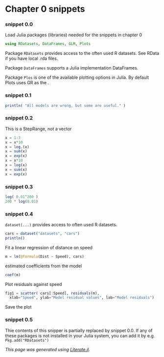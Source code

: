 # Chapter 0 snippets

### snippet 0.0

Load Julia packages (libraries) needed  for the snippets in chapter 0

```julia
using RDatasets, DataFrames, GLM, Plots
```

Package `RDatasets` provides access to the often used R datasets.
See RData if you have local .rda files.

Package `DataFrames` supports a Julia implementation DataFrames.

Package `Plos` is one of the available plotting options in Julia.
By default Plots uses GR as the .

### snippet 0.1

```julia
println( "All models are wrong, but some are useful." )
```

### snippet 0.2

This is a StepRange, not a vector

```julia
x = 1:3
x = x*10
x = log.(x)
x = sum(x)
x = exp(x)
x = x*10
x = log(x)
x = sum(x)
x = exp(x)
```

### snippet 0.3

```julia
log( 0.01^200 )
200 * log(0.01)
```

### snippet 0.4

`dataset(...)` provides access to often used R datasets.

```julia
cars = dataset("datasets", "cars")
println()
```

Fit a linear regression of distance on speed

```julia
m = lm(@formula(Dist ~ Speed), cars)
```

estimated coefficients from the model

```julia
coef(m)
```

Plot residuals against speed

```julia
fig1 = scatter( cars[:Speed], residuals(m),
  xlab="Speed", ylab="Model residual values", lab="Model residuals")
```

Save the plot

### snippet 0.5

Thie contents of this snipper is partially replaced by snippet 0.0.
If any of these packages is not installed in your Julia system,
you can add it by e.g. `Pkg.add("RDatasets")`

*This page was generated using [Literate.jl](https://github.com/fredrikekre/Literate.jl).*

